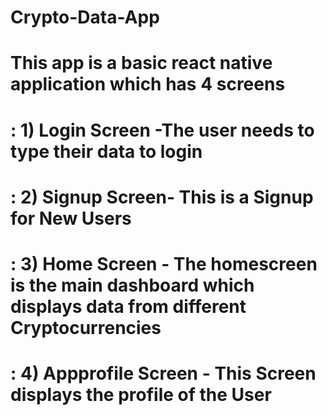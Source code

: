 # Crypto-Data-App
# This app is a basic react native application which has 4 screens 
# : 1) Login Screen -The user needs to type their data to login
# : 2) Signup Screen- This is a Signup for New Users 
# : 3) Home Screen - The homescreen is the main dashboard which displays data from different Cryptocurrencies 
# : 4) Appprofile Screen - This Screen displays the profile of the User  
